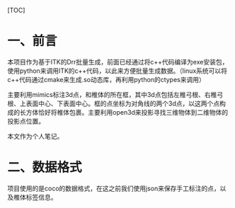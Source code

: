 [TOC]

# 一、前言

本项目作为基于ITK的Drr批量生成，前面已经通过将c++代码编译为exe安装包，使用python来调用ITK的c++代码，以此来方便批量生成数据。（linux系统可以将c++代码通过cmake来生成.so动态库，再利用python的ctypes来调用）

主要利用mimics标注3d点，和椎体的所在框，其中3d点包括左椎弓根、右椎弓根、上表面中心、下表面中心。框的点坐标为对角线的两个3d点，以这两个点构成的长方体恰好将椎体包裹。主要利用open3d来投影寻找三维物体到二维物体的投影点位置。

本文作为个人笔记。

# 二、数据格式

项目使用的是coco的数据格式，在这之前我们使用json来保存手工标注的点，以及椎体标签信息。